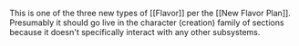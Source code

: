 This is one of the three new types of [[Flavor]] per the [[New Flavor Plan]]. Presumably it should go live in the character (creation) family of sections because it doesn't specifically interact with any other subsystems.
